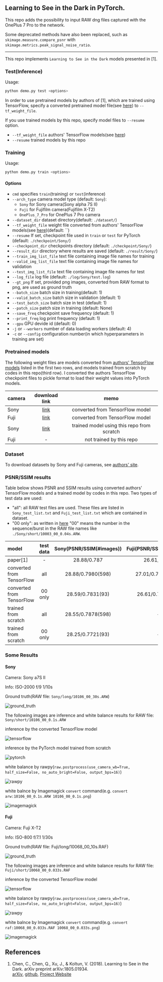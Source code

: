 ## Learning to See in the Dark in PyTorch.

This repo adds the possibility to input RAW dng files captured with the OnePlus 7 Pro to the network.

Some deprecated methods have also been replaced, such as `skimage.measure.compare_psnr` with `skimage.metrics.peak_signal_noise_ratio`.

---

This repo implements `Learning to See in the Dark` models presented in [1].


### Test(Inference)

Usage: 
```bash
python demo.py test <options>
```

In order to use pretrained models by authors of [1], which are trained using TensorFlow,
specify a converted pretrained model file(see [here](#pretrained-models)) to `--tf_weight_file`.

If you use trained models by this repo, specify model files to `--resume` option.

  * `--tf_weight_file` authors' TensorFlow models(see [here](#pretrained-models))
  * `--resume` trained models by this repo

### Training

Usage: 
```bash
python demo.py train <options>
```

#### Options

* `cmd` specifies `train`(training) or `test`(inference)
* `--arch_type` camera model type (default: `Sony`): 
    - `Sony` for Sony camera(Sony alpha 7S II)
    - `Fuji` for Fujifilm camera(Fujifilm X-T2)
    - `OnePlus_7_Pro` for OnePlus 7 Pro camera
* `--dataset_dir` dataset directory(default: `./dataset/`)
* `--tf_weight_file` weight file converted from authors' TensorFlow models(see [here](#pretrained-models))(default: ``)
* `--resume` If set, checkpoint file used in `train` or `test` for PyTorch (default: `./checkpoint/Sony/`)
* `--checkpoint_dir` checkpoints directory (default: `./checkpoint/Sony/`)
* `--result_dir` directory where results are saved (default: `./result/Sony/`)
* `--train_img_list_file` text file containing image file names for training
* `--valid_img_list_file` text file containing image file names for validation
* `--test_img_list_file` text file containing image file names for test
* `--log_file` log file (default: `./log/Sony/test.log`)
* `--gt_png` If set, provided png images, converted from RAW format to png, are used as ground truth
* `--batch_size` batch size in training(default: 1)
* `--valid_batch_size` batch size in validation (default: 1)
* `--test_batch_size` batch size in test (default: 1)
* `--patch_size` patch size in training (default: None)
* `--save_freq` checkpoint save frequency (default: 1)
* `--print_freq` log print frequency (default: 1)
* `--gpu` GPU devide id (default: 0)
* `-j` or `--workers` number of data loading workers (default: 4)
* `-c` or `--config` configuration number(in which hyperparameters in training are set)

### Pretrained models

The following weight files are models converted from 
[authors' TensorFlow models](https://github.com/cchen156/Learning-to-See-in-the-Dark) listed in the first two rows,
and models trained from scratch by codes in this repo(third row).
I converted the authors TensorFlow checkpoint files to pickle format to load their weight values into PyTorch models. 

| camera |                               download link                                |                    memo                    |
| :----- | :------------------------------------------------------------------------: | :----------------------------------------: |
| Sony   | [link](https://drive.google.com/open?id=1ZccOIyp674cVIDrEQnUGcd2effZeu5FO) |      converted from TensorFlow model       |
| Fuji   | [link](https://drive.google.com/open?id=1Gl453ex_ADbrQiDowCZYveHWXug-Rcsl) |      converted from TensorFlow model       |
| Sony   | [link](https://drive.google.com/open?id=1iEdL_zGrtVkfTEATKqmi4BPxzT-o3NFN) | trained model using this repo from scratch |
| Fuji   |                                     -                                      |          not trained by this repo          |


### Dataset

To download datasets by Sony and Fuji cameras, see [authors' site](https://github.com/cchen156/Learning-to-See-in-the-Dark).

### PSNR/SSIM results

Table below shows PSNR and SSIM results using converted authors' TensorFlow models and a trained model by codes in this repo.
Two types of test data are used:
  * "all": all RAW test files are used. These files are listed in `Sony_test_list.txt` and `Fuji_test_list.txt` 
    which are contained in dataset.
  * "00 only": as written in [here](https://github.com/cchen156/Learning-to-See-in-the-Dark#dataset) 
    "00" means the number in the sequence/burst in the RAW file names like `./Sony/short/10003_00_0.04s.ARW`.

| model                     | test data | Sony(PSNR/SSIM(#images)) | Fuji(PSNR/SSIM(#images)) |
| :------------------------ | :-------: | :----------------------: | :----------------------: |
| paper[1]                  |     -     |       28.88/0.787        |       26.61/0.680        |
| converted from TensorFlow |    all    |    28.88/0.7980(598)     |    27.01/0.7241(524)     |
| converted from TensorFlow |  00 only  |     28.59/0.7831(93)     |     26.61/0.7040(94)     |
| trained from scratch      |    all    |    28.55/0.7878(598)     |            -             |
| trained from scratch      |  00 only  |     28.25/0.7721(93)     |            -             |

### Some Results

#### Sony

Camera: Sony a7S II

Info: ISO-2000 f/9 1/10s

Ground truth(RAW file: `Sony/long/10106_00_30s.ARW`)

![ground_truth](results/10106_00_30s.png)

The following images are inference and white balance results for RAW file: `Sony/short/10106_00_0.1s.ARW`

inference by the converted TensorFlow model

![tensorflow](results/10106_00_0.1s_tf.png)

inference by the PyTorch model trained from scratch

![pytorch](results/10106_00_0.1s_pytorch.png)

white balance by rawpy(`raw.postprocess(use_camera_wb=True, half_size=False, no_auto_bright=False, output_bps=16)`)

![rawpy](results/10106_00_0.1s_wb.png)

white balnce by Imagemagick `convert` command(e.g. `convert arw:10106_00_0.1s.ARW 10106_00_0.1s.png`)

![imagemagick](results/10106_00_0.1s_im.png)

#### Fuji

Camera: Fuji X-T2

Info: ISO-800 f/7.1 1/30s

Ground truth(RAW file: Fuji/long/10068_00_10s.RAF)

![ground_truth](results/10068_00_10s.png)

The following images are inference and white balance results for RAW file: `Fuji/short/10068_00_0.033s.RAF`


inference by the converted TensorFlow model

![tensorflow](results/10068_00_0.033s_tf.png)

white balance by rawpy(`raw.postprocess(use_camera_wb=True, half_size=False, no_auto_bright=False, output_bps=16)`)

![rawpy](results/10068_00_0.033s_wb.png)

white balnce by Imagemagick `convert` command(e.g. `convert raf:10068_00_0.033s.RAF 10068_00_0.033s.png`)

![imagemagick](results/10068_00_0.033s_im.png)

## References

1. Chen, C., Chen, Q., Xu, J., & Koltun, V. (2018). Learning to See in the Dark. arXiv preprint arXiv:1805.01934.  
    [arXiv](https://arxiv.org/abs/1805.01934), [github](https://github.com/cchen156/Learning-to-See-in-the-Dark),
    [Project Website](http://cchen156.web.engr.illinois.edu/SID.html)
